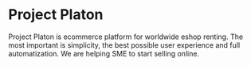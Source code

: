 Project Platon
======

Project Platon is ecommerce platform for worldwide eshop renting.
The most important is simplicity, the best possible user experience and full automatization.
We are helping SME to start selling online.
